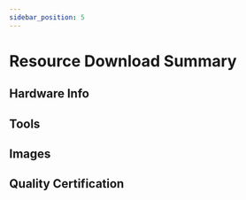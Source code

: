 ```yaml
---
sidebar_position: 5
---
```


# Resource Download Summary

## Hardware Info

## Tools

## Images

## Quality Certification
